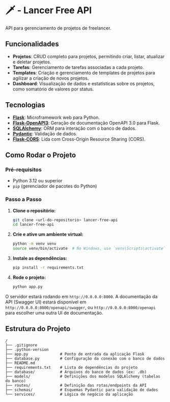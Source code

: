 # 🗡️ - Lancer Free API

API para gerenciamento de projetos de freelancer.

## Funcionalidades

- **Projetos**: CRUD completo para projetos, permitindo criar, listar, atualizar e deletar projetos.
- **Tarefas**: Gerenciamento de tarefas associadas a cada projeto.
- **Templates**: Criação e gerenciamento de templates de projetos para agilizar a criação de novos projetos.
- **Dashboard**: Visualização de dados e estatísticas sobre os projetos, como somatório de valores por status.

## Tecnologias

- **[Flask](https://flask.palletsprojects.com/)**: Microframework web para Python.
- **[Flask-OpenAPI3](https://luolingchun.github.io/flask-openapi3/v3.x/)**: Geração de documentação OpenAPI 3.0 para Flask.
- **[SQLAlchemy](https://www.sqlalchemy.org/)**: ORM para interação com o banco de dados.
- **[Pydantic](https://pydantic-docs.helpmanual.io/)**: Validação de dados.
- **[Flask-CORS](https://flask-cors.readthedocs.io/en/latest/)**: Lida com Cross-Origin Resource Sharing (CORS).

## Como Rodar o Projeto

### Pré-requisitos

- Python 3.12 ou superior
- `pip` (gerenciador de pacotes do Python)

### Passo a Passo

1. **Clone o repositório:**
   ```bash
   git clone <url-do-repositorio> lancer-free-api
   cd lancer-free-api
   ```

2. **Crie e ative um ambiente virtual:**
   ```bash
   python -m venv venv
   source venv/bin/activate  # No Windows, use `venv\Scripts\activate`
   ```

3. **Instale as dependências:**
   ```bash
   pip install -r requirements.txt
   ```

4. **Rode o projeto:**
   ```bash
   python app.py
   ```

O servidor estará rodando em `http://0.0.0.0:8000`. A documentação da API (Swagger UI) estará disponível em `http://0.0.0.0:8000/openapi/swagger`, ou `http://0.0.0.0:8000/openapi` para escolher uma outra UI de documentação.

## Estrutura do Projeto

```
/
├── .gitignore
├── .python-version
├── app.py              # Ponto de entrada da aplicação Flask
├── database.py         # Configuração da conexão com o banco de dados
├── README.md
├── requirements.txt    # Lista de dependências do projeto
├── database/           # Arquivos do banco de dados (ex: .db)
├── models/             # Definições dos modelos SQLAlchemy (tabelas do banco)
├── routes/             # Definição das rotas/endpoints da API
├── schemas/            # Esquemas Pydantic para validação de dados
└── services/           # Lógica de negócio da aplicação
```
